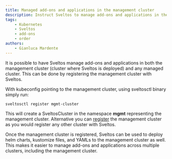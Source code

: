 ```yaml
---
title: Managed add-ons and applications in the management cluster
description: Instruct Sveltos to manage add-ons and applications in the management cluster as well
tags:
    - Kubernetes
    - Sveltos
    - add-ons
    - order
authors:
    - Gianluca Mardente
---
```


It is possible to have Sveltos manage add-ons and applications in both the management cluster (cluster where Sveltos is deployed) and any managed cluster. This can be done by registering the management cluster with Sveltos. 

With kubeconfig pointing to the management cluster, using sveltosctl binary simply run:

```
sveltosctl register mgmt-cluster
```

This will create a SveltosCluster in the namespace __mgmt__ representing the management cluster.
Alternative you can [register](register-cluster.md) the management cluster as you would register any other cluster with Sveltos.

Once the management cluster is registered, Sveltos can be used to deploy helm charts, kustomize files, and YAMLs to the management cluster as well. This makes it easier to manage add-ons and applications across multiple clusters, including the management cluster.
